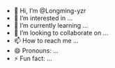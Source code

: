 - 👋 Hi, I’m @Longming-yzr
- 👀 I’m interested in ...
- 🌱 I’m currently learning ...
- 💞️ I’m looking to collaborate on ...
- 📫 How to reach me ...
- 😄 Pronouns: ...
- ⚡ Fun fact: ...

<!---
Longming-yzr/Longming-yzr is a ✨ special ✨ repository because its `README.md` (this file) appears on your GitHub profile.
You can click the Preview link to take a look at your changes.
--->
